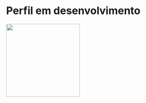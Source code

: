 # Perfil em desenvolvimento

<img height="200em" src="https://github-readme-stats.vercel.app/api/top-langs/?username=HenriqueMN&layout=compact&langs_count=7&theme=nightowl"/>
